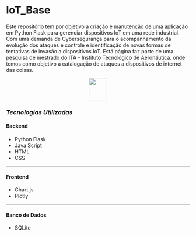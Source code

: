 # IoT_Base

Este repositório tem por objetivo a criação e manutenção de uma aplicação em Python Flask para gerenciar dispositivos IoT em uma rede industrial. Com uma demanda de Cybersegurança para o acompanhamento da evolução dos ataques e controle e identificação de novas formas de tentativas de invasão a dispositivos IoT. Está página faz parte de uma pesquisa de mestrado do ITA - Instituto Tecnológico de Aeronáutica. onde temos como objetivo a catalogação de ataques a dispositivos de internet das coisas.

<p align="center">
    <img src="https://tektelic.com/wp-content/uploads/38-IoT.svg" width="50" height="60" />
</p>

### *Tecnologias Utilizadas*

#### Backend

* Python Flask
* Java Script
* HTML
* CSS
  
___

#### Frontend

* Chart.js
* Plotly

___

#### Banco de Dados

* SQLite
